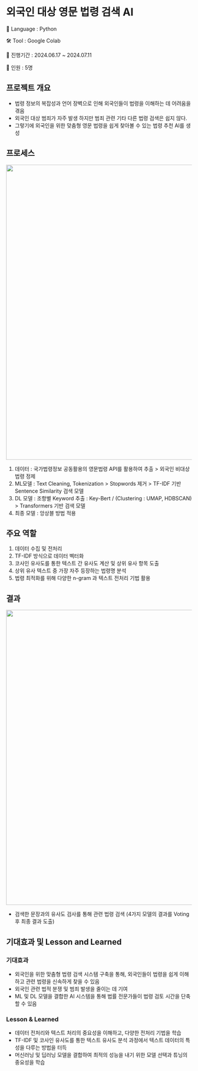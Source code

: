 # 외국인 대상 영문 법령 검색 AI

💭 Language : Python

🛠 Tool : Google Colab

📅 진행기간 : 2024.06.17 ~ 2024.07.11

👥 인원 : 5명


## 프로젝트 개요
- 법령 정보의 복잡성과 언어 장벽으로 인해 외국인들이 법령을 이해하는 데 어려움을 겪음
- 외국인 대상 범죄가 자주 발생 하지만 범죄 관련 기타 다른 법령 검색은 쉽지 않다.
- 그렇기에 외국인을 위한 맞춤형 영문 법령을 쉽게 찾아볼 수 있는 법령 추천 AI를 생성

## 프로세스

<img src="https://github.com/user-attachments/assets/849ba289-4f06-4ed8-9656-a4a31b16ad79" width="800">

1. 데이터 : 국가법령정보 공동활용의 영문법령 API를 활용하여 추출 > 외국인 비대상 법령 정제
2. ML모델 : Text Cleaning, Tokenization > Stopwords 제거 > TF-IDF 기반 Sentence Similarity 검색 모델
3. DL 모델 : 조항별 Keyword 추출 : Key-Bert / (Clustering : UMAP, HDBSCAN) > Transformers 기반 검색 모델
4. 최종 모델 : 앙상블 방법 적용

## 주요 역할
1. 데이터 수집 및 전처리
2. TF-IDF 방식으로 데이터 벡터화
3. 코사인 유사도를 통한 텍스트 간 유사도 계산 및 상위 유사 항목 도출
4. 상위 유사 텍스트 중 가장 자주 등장하는 법령명 분석
5. 법령 최적화를 위해 다양한 n-gram 과 텍스트 전처리 기법 활용

## 결과

<img src="https://github.com/user-attachments/assets/59ce11bb-6b1f-43d2-b2aa-ef8b251666db" width="800">

- 검색한 문장과의 유사도 검사를 통해 관련 법령 검색 (4가지 모델의 결과를 Voting 후 최종 결과 도출)

## 기대효과 및 Lesson and Learned

### 기대효과
- 외국인을 위한 맞춤형 법령 검색 시스템 구축을 통해, 외국인들이 법령을 쉽게 이해하고 관련 법령을 신속하게 찾을 수 있음
- 외국인 관련 법적 분쟁 및 범죄 발생을 줄이는 데 기여
- ML 및 DL 모델을 결합한 AI 시스템을 통해 법률 전문가들이 법령 검토 시간을 단축할 수 있음

### Lesson & Learned
- 데이터 전처리와 텍스트 처리의 중요성을 이해하고, 다양한 전처리 기법을 학습
- TF-IDF 및 코사인 유사도를 통한 텍스트 유사도 분석 과정에서 텍스트 데이터의 특성을 다루는 방법을 터득
- 머신러닝 및 딥러닝 모델을 결합하여 최적의 성능을 내기 위한 모델 선택과 튜닝의 중요성을 학습
